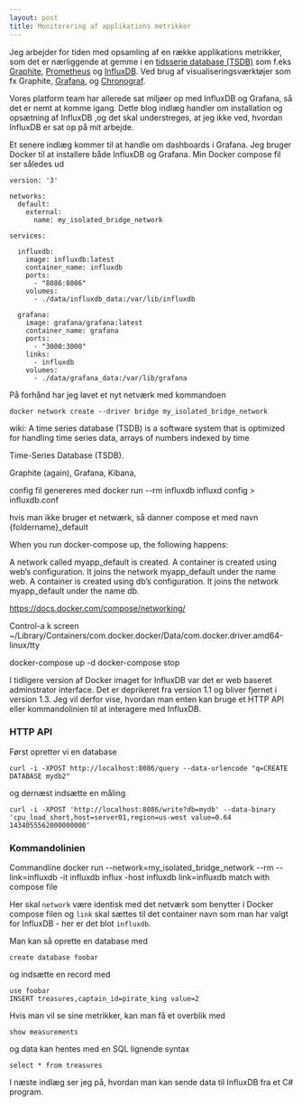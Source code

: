 ```yaml
---
layout: post
title: Monitorering af applikations metrikker
---
```


Jeg arbejder for tiden med opsamling af en række applikations metrikker, som det er nærliggende at gemme i en [tidsserie database (TSDB)](https://en.wikipedia.org/wiki/Time_series_database) som f.eks
[Graphite](https://graphiteapp.org), [Prometheus](https://prometheus.io) og [InfluxDB](https://www.influxdata.com).
Ved brug af visualiseringsværktøjer som fx Graphite, [Grafana](https://grafana.com), og [Chronograf](https://www.influxdata.com/products/open-source/#chronograf).

Vores platform team har allerede sat miljøer op med InfluxDB og Grafana, så det er nemt at komme igang. Dette blog indlæg handler om installation og opsætning af InfluxDB ,og det skal understreges, at jeg ikke ved, hvordan InfluxDB er sat op på mit arbejde. 

Et senere indlæg kommer til at handle om dashboards i Grafana. Jeg bruger Docker til at installere både InfluxDB og Grafana. Min Docker compose fil ser således ud

```
version: '3'

networks:
  default:
    external:
      name: my_isolated_bridge_network

services:

  influxdb:
    image: influxdb:latest
    container_name: influxdb
    ports:
      - "8086:8086"
    volumes:
      - ./data/influxdb_data:/var/lib/influxdb

  grafana:
    image: grafana/grafana:latest
    container_name: grafana
    ports:
      - "3000:3000"
    links:
      - influxdb
    volumes:
      - ./data/grafana_data:/var/lib/grafana
```

På forhånd har jeg lavet et nyt netværk med kommandoen

```
docker network create --driver bridge my_isolated_bridge_network
```

wiki: A time series database (TSDB) is a software system that is optimized for handling time series data, arrays of numbers indexed by time

Time-Series Database (TSDB).

Graphite (again), Grafana, Kibana, 



config fil genereres med
docker run --rm influxdb influxd config > influxdb.conf


hvis man ikke bruger et netwærk, så danner compose et med navn {foldername}_default

When you run docker-compose up, the following happens:

A network called myapp_default is created.
A container is created using web’s configuration. It joins the network myapp_default under the name web.
A container is created using db’s configuration. It joins the network myapp_default under the name db.

https://docs.docker.com/compose/networking/


Control-a k
screen ~/Library/Containers/com.docker.docker/Data/com.docker.driver.amd64-linux/tty


docker-compose up -d
docker-compose stop

I tidligere version af Docker imaget for InfluxDB var det er web baseret adminstrator interface. Det er deprikeret fra version 1.1 og bliver fjernet i version 1.3. Jeg vil derfor vise, hvordan man enten kan bruge et HTTP API eller kommandolinien til at interagere med InfluxDB.

### HTTP API

Først opretter vi en database
```
curl -i -XPOST http://localhost:8086/query --data-urlencode "q=CREATE DATABASE mydb2"
```
og dernæst indsætte en måling
```
curl -i -XPOST 'http://localhost:8086/write?db=mydb' --data-binary 'cpu_load_short,host=server01,region=us-west value=0.64 1434055562000000000'
```

### Kommandolinien

Commandline
docker run --network=my_isolated_bridge_network --rm --link=influxdb -it influxdb influx -host influxdb
link=influxdb match with compose file

Her skal ``network`` være identisk med det netværk som benytter i Docker compose filen og ``link`` skal sættes til det container navn som man har valgt for InfluxDB - her er det blot ``influxdb``.

Man kan så oprette en database med 
```
create database foobar
```
og indsætte en record med
```
use foobar
INSERT treasures,captain_id=pirate_king value=2
```
Hvis man vil se sine metrikker, kan man få et overblik med
```
show measurements
```
og data kan hentes med en SQL lignende syntax
```
select * from treasures
```

I næste indlæg ser jeg på, hvordan man kan sende data til InfluxDB fra et C# program.